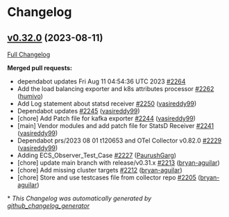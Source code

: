 # Changelog

## [v0.32.0](https://github.com/aws-observability/aws-otel-collector/tree/v0.32.0) (2023-08-11)

[Full Changelog](https://github.com/aws-observability/aws-otel-collector/compare/v0.31.0...v0.32.0)

**Merged pull requests:**

- dependabot updates Fri Aug 11 04:54:36 UTC 2023 [\#2264](https://github.com/aws-observability/aws-otel-collector/pull/2264)
- Add the load balancing exporter and k8s attributes processor [\#2262](https://github.com/aws-observability/aws-otel-collector/pull/2262) ([humivo](https://github.com/humivo))
- Add Log statement about statsd receiver [\#2250](https://github.com/aws-observability/aws-otel-collector/pull/2250) ([vasireddy99](https://github.com/vasireddy99))
- Dependabot updates [\#2245](https://github.com/aws-observability/aws-otel-collector/pull/2245) ([vasireddy99](https://github.com/vasireddy99))
- \[chore\] Add Patch file for kafka exporter [\#2244](https://github.com/aws-observability/aws-otel-collector/pull/2244) ([vasireddy99](https://github.com/vasireddy99))
- \[main\]  Vendor modules and add patch file for StatsD Receiver [\#2241](https://github.com/aws-observability/aws-otel-collector/pull/2241) ([vasireddy99](https://github.com/vasireddy99))
- Dependabot prs/2023 08 01 t120653 and OTel Collector v0.82.0  [\#2229](https://github.com/aws-observability/aws-otel-collector/pull/2229) ([vasireddy99](https://github.com/vasireddy99))
- Adding ECS\_Observer\_Test\_Case [\#2227](https://github.com/aws-observability/aws-otel-collector/pull/2227) ([PaurushGarg](https://github.com/PaurushGarg))
- \[chore\] update main branch with release/v0.31.x [\#2213](https://github.com/aws-observability/aws-otel-collector/pull/2213) ([bryan-aguilar](https://github.com/bryan-aguilar))
- \[chore\] Add missing cluster targets [\#2212](https://github.com/aws-observability/aws-otel-collector/pull/2212) ([bryan-aguilar](https://github.com/bryan-aguilar))
- \[chore\] Store and use testcases file from collector repo [\#2205](https://github.com/aws-observability/aws-otel-collector/pull/2205) ([bryan-aguilar](https://github.com/bryan-aguilar))



\* *This Changelog was automatically generated by [github_changelog_generator](https://github.com/github-changelog-generator/github-changelog-generator)*
